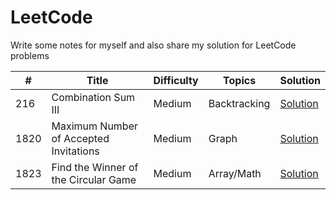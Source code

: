 # LeetCode
Write some notes for myself and also share my solution for LeetCode problems

\# | Title | Difficulty | Topics | Solution
---|---|---|---|---
216 | Combination Sum III | Medium | Backtracking | [Solution](leetcode/0216-Combination-Sum-III)
1820 | Maximum Number of Accepted Invitations | Medium | Graph | [Solution](leetcode/1820-Maximum-Number-of-Accepted-Invitations)
1823 | Find the Winner of the Circular Game | Medium | Array/Math | [Solution](leetcode/1823-Find-the-Winner-of-the-Circular-Game)
